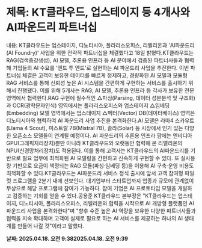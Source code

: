 # **제목: KT클라우드, 업스테이지 등 4개사와 AI파운드리 파트너십**

  내용: KT클라우드는 업스테이지, 디노티시아, 폴라리스오피스, 리벨리온과 'AI파운드리(AI Foundry)' 사업을 위한 전략적 파트너십을 체결했다고 18일 밝혔다.KT클라우드는 RAG(검색증강생성), AI 모델, 추론용 인프라 등 AI 분야에서 검증된 파트너사들과 협력해 기업들의 AI 수요를 '엔드 투 엔드'로 실현하는 AI 파운드리 사업을 추진한다. 이번 파트너십 체결은 고객이 보유한 데이터를 빠르게 정제하고, 경량화된 AI 모델과 모듈형 RAG 서비스를 통해 신뢰성 높은 AI 시스템을 간편하게 구현하는 서비스를 출시하기 위해서 진행됐다. 이를 위해 5개사는 RAG, AI 모델, 추론용 인프라 등 각사가 보유한 전문 영역에서 협력한다.RAG 구현에 필수적인 △파싱(Parsing, 데이터 성분분석 및 구조화)과 OCR(광학문자인식) 영역에서는 폴라리스오피스와 업스테이지 △임베딩(Embedding) 모델 영역에서는 업스테이지 △벡터(Vector) DB(데이터베이스) 영역은 디노티시아와 협력하여 AI 파운드리 사업 추진을 본격화한다.AI 모델은 라마4 스카우트(Llama 4 Scout), 미스트랄 7B(Mistral 7B), 솔라(Solar) 등 시장에서 인기 있는 다양한 오픈소스 모델들이 연계될 예정이다. AI 파운드리의 추론용 인프라 팜에는 엔비디아 GPU(그래픽처리장치)뿐만 아니라 KT클라우드와 오랫동안 협력해 온 리벨리온의 NPU(신경망처리장치)도 적용된다. 이를 통해 고객사는 KT클라우드의 AI파운드리를 기반으로 필요 업무에 최적화된 AI 모델링을 간편하고 신속하게 구현할 수 있다. 또 실사용량 기반으로 요금이 책정되는 RAG 모듈(파싱·임베딩 등)을 이용해 AI 구축·운영 비용도 최적화할 수 있다.KT클라우드는 AI파운드리 서비스 정식 출시에 앞서 고객 참여형 파일럿 프로그램을 2분기 내에 선보인다. 대기업부터 스타트업까지 업종과 규모에 관계없이 무상으로 해당 프로그램에 참여가 가능하다. 참여 기업은 AI 프로토타입 모델을 개발하고 검증하는 기회를 얻을 수 있다.공용준 KT클라우드 본부장은 "KT클라우드는 업스테이지, 디노티시아, 폴라리스오피스, 리벨리온와 협력을 시작으로 AI 개방형 플랫폼인 AI 파운드리 사업을 본격화한다"며 "향후 수준 높은 AI 역량을 보유한 다양한 파트너사들과 협력을 지속 확대하며 고객이 실제로 필요로 하는 AI 서비스를 제공하는 하나의 AI 생태계를 만들어 나갈 것"이라고 말했다.

  **날짜: 2025.04.18. 오전 9:382025.04.18. 오전 9:39**